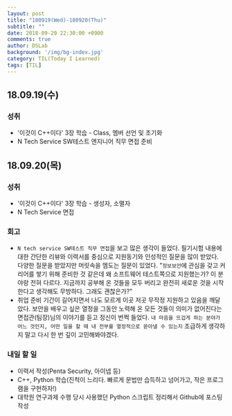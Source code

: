 ```yaml
---
layout: post
title: "180919(Wed)-180920(Thu)"
subtitle: ""
date: 2018-09-20 22:30:00 +0900
comments: true
author: DSLab
background: '/img/bg-index.jpg'
category: TIL(Today I Learned)
tags: [TIL]
---
```


## 18.09.19(수)
### 성취
  - '이것이 C++이다' 3장 학습 - Class, 멤버 선언 및 초기화
  - N Tech Service SW테스트 엔지니어 직무 면접 준비


## 18.09.20(목)  
### 성취
  - '이것이 C++이다' 3장 학습 - 생성자, 소멸자
  - N Tech Service 면접

### 회고
  - `N tech service SW테스트 직무 면접`을 보고 많은 생각이 들었다. 필기시험 내용에 대한 간단한 리뷰와 이력서를 중심으로 지원동기와 인성적인 질문을 많이 받았다. 다양한 질문을 받았지만 머릿속을 멤도는 질문이 있었다. "`정보보안`에 관심을 갖고 커리어를 쌓기 위해 준비한 것 같은데 왜 소프트웨어 테스트쪽으로 지원했는가? 이 분야랑 전혀 다르다. 지금까지 공부해 온 것들을 모두 버리고 완전히 새로운 것을 시작한다고 생각해도 무방하다. 그래도 괜찮은가?"
  - 취업 준비 기간이 길어지면서 나도 모르게 이곳 저곳 무작정 지원하고 있음을 깨달았다. 보안을 배우고 싶은 열정을 그동안 노력해 온 모든 것들이 의미가 없어진다는 면접관(팀장)님의 이야기를 듣고 정신이 번쩍 들었다. `내 마음을 뜨겁게 하는 분야가 어느 것인지, 어떤 일을 할 때 내 전부를 열정적으로 쏟아낼 수 있는지` 조급하게 생각하지 말고 다시 한 번 깊이 고민해봐야겠다.

### 내일 할 일
  - 이력서 작성(Penta Security, 아이넵 등)
  - C++, Python 학습(진척이 느리다. 빠르게 문법만 습득하고 넘어가고, 작은 프로그램을 구현하자!)
  - 대학원 연구과제 수행 당시 사용했던 Python 스크립트 정리해서 Github에 포스팅 작성
